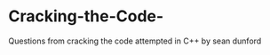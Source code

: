 Cracking-the-Code-
==================

Questions from cracking the code attempted in C++ by sean dunford